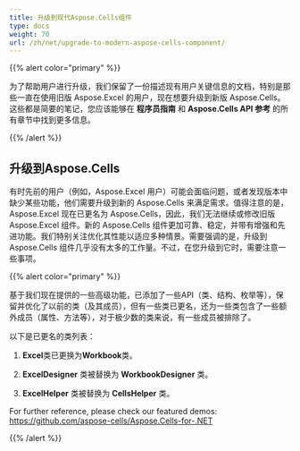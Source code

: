 ```yaml
---
title: 升级到现代Aspose.Cells组件
type: docs
weight: 70
url: /zh/net/upgrade-to-modern-aspose-cells-component/
---
```


{{% alert color="primary" %}} 

为了帮助用户进行升级，我们保留了一份描述现有用户关键信息的文档，特别是那些一直在使用旧版 Aspose.Excel 的用户，现在想要升级到新版 Aspose.Cells。这些都是简要的笔记，您应该能够在 **程序员指南** 和 **Aspose.Cells API 参考** 的所有章节中找到更多信息。

{{% /alert %}} 
## **升级到Aspose.Cells**
有时先前的用户（例如，Aspose.Excel 用户）可能会面临问题，或者发现版本中缺少某些功能，他们需要升级到新的 Aspose.Cells 来满足需求。值得注意的是，Aspose.Excel 现在已更名为 Aspose.Cells，因此，我们无法继续或修改旧版 Aspose.Excel 组件。新的 Aspose.Cells 组件更加可靠、稳定，并带有增强和先进功能。我们特别关注优化其性能以适应多种情景。需要强调的是，升级到 Aspose.Cells 组件几乎没有太多的工作量。不过，在您升级到它时，需要注意一些事项。

{{% alert color="primary" %}} 

基于我们现在提供的一些高级功能，已添加了一些API（类、结构、枚举等），保留并优化了以前的类（及其成员），但有一些类已更名，还为一些类包含了一些额外成员（属性、方法等），对于极少数的类来说，有一些成员被排除了。

以下是已更名的类列表：

1. **Excel**类已更换为**Workbook**类。

2. **ExcelDesigner** 类被替换为 **WorkbookDesigner** 类。

3. **ExcelHelper** 类被替换为 **CellsHelper** 类。

For further reference, please check our featured demos: <https://github.com/aspose-cells/Aspose.Cells-for-.NET>

{{% /alert %}}

